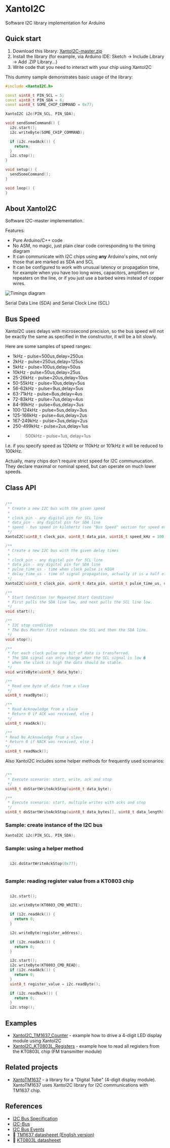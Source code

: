 # XantoI2C 
Software I2C library implementation for Arduino

## Quick start
1. Download this library: [XantoI2C-master.zip](https://github.com/xantorohara/XantoI2C/archive/master.zip)
2. Install the library (for example, via Arduino IDE: Sketch -> Include Library -> Add .ZIP Library...)
3. Write code that you need to interact with your chip using XantoI2C

This dummy sample demonstrates basic usage of the library:

```cpp
#include <XantoI2C.h>

const uint8_t PIN_SCL = 5;
const uint8_t PIN_SDA = 6;
const uint8_t SOME_CHIP_COMMAND = 0x77;

XantoI2C i2c(PIN_SCL, PIN_SDA);

void sendSomeCommand() {
  i2c.start();
  i2c.writeByte(SOME_CHIP_COMMAND);

  if (i2c.readAck()) {
    return;
  }
  i2c.stop();
}

void setup() {
  sendSomeCommand();
}

void loop() {
}
```

## About XantoI2C

Software I2C-master implementation.

Features:
* Pure Arduino/C++ code
* No ASM, no magic, just plain clear code corresponding to the timing diagram
* It can communicate with I2C chips using **any** Arduino's pins, not only those that are marked as SDA and SCL
* It can be configured to work with unusual latency or propagation time,
for example when you have too long wires, capacitors, amplifiers or repeaters on the line,
or if you just use a barbed wires instead of copper wires.

![Timings diagram ](https://github.com/xantorohara/XantoI2C/raw/master/extras/XantoI2C-timings.png?raw=true)

Serial Data Line (SDA) and Serial Clock Line (SCL)


## Bus Speed

XantoI2C uses delays with microsecond precision, so the bus speed will
not be exactly the same as specified in the constructor, it will be a bit slowly.

Here are some samples of speed ranges:
* 1kHz - pulse=500us,delay=250us
* 2kHz - pulse=250us,delay=125us
* 5kHz - pulse=100us,delay=50us
* 10kHz - pulse=50us,delay=25us
* 25-26kHz - pulse=20us,delay=10us
* 50-55kHz - pulse=10us,delay=5us
* 56-62kHz - pulse=9us,delay=5us
* 63-71kHz - pulse=8us,delay=4us
* 72-83kHz - pulse=7us,delay=4us
* 84-99kHz - pulse=6us,delay=3us
* 100-124kHz - pulse=5us,delay=3us
* 125-166kHz - pulse=4us,delay=2us
* 167-249kHz - pulse=3us,delay=2us
* 250-499kHz - pulse=2us,delay=1us
* >500kHz - pulse=1us, delay=1us

I.e. if you specify speed as 120kHz or 110kHz or 101kHz it will be reduced to 100kHz.

Actually, many chips don't require strict speed for I2C communucation.
They declare maximal or nominal speed, but can operate on much lower speeds.

## Class API

```cpp

/**
 * Create a new I2C bus with the given speed
 *
 * clock_pin - any digital pin for SCL line
 * data_pin - any digital pin for SDA line
 * speed - bus speed in kilohertz (see "Bus Speed" section for speed explanations)
 */
XantoI2C(uint8_t clock_pin, uint8_t data_pin, uint16_t speed_kHz = 100);

/**
 * Create a new I2C bus with the given delay times
 *
 * clock_pin - any digital pin for SCL line
 * data_pin - any digital pin for SDA line
 * pulse_time_us - time when clock pulse is HIGH
 * delay_time_us - time of signal propagation, actually it is a half of a pulse time
 */
XantoI2C(uint8_t clock_pin, uint8_t data_pin, uint16_t pulse_time_us, uint16_t delay_time_us);

/**
 * Start Condition (or Repeated Start Condition)
 * First pulls the SDA line low, and next pulls the SCL line low.
 */
void start();

/**
 * I2C stop condition
 * The Bus Master first releases the SCL and then the SDA line.
 */
void stop();

/**
 * For each clock pulse one bit of data is transferred.
 * The SDA signal can only change when the SCL signal is low �
 * when the clock is high the data should be stable.
 */
void writeByte(uint8_t data_byte);

/**
 * Read one byte of data from a slave
 */
uint8_t readByte();

/**
 * Read Acknowledge from a slave
 * Return 0 if ACK was received, else 1
 */
uint8_t readAck();

/**
* Read No Acknowledge from a slave
* Return 0 if NACK was received, else 1
*/
uint8_t readNack();

```

Also XantoI2C includes some helper methods for frequently used scenarios:
```cpp

/**
 * Execute scenario: start, write, ack and stop
 */
uint8_t doStartWriteAckStop(uint8_t data_byte);

/**
 * Execute scenario: start, multiple writes with acks and stop
 */
uint8_t doStartWriteAckStop(uint8_t data_bytes[], uint8_t data_length);

```

### Sample: create instance of the I2C bus

```cpp
XantoI2C i2c(PIN_SCL, PIN_SDA);

```
### Sample: using a helper method

```cpp

  i2c.doStartWriteAckStop(0x77);
  
```

### Sample: reading register value from a KT0803 chip
```cpp

  i2c.start();

  i2c.writeByte(KT0803_CMD_WRITE);

  if (i2c.readAck()) {
    return 0;
  }

  i2c.writeByte(register_address);

  if (i2c.readAck()) {
    return 0;
  }

  i2c.start();
  i2c.writeByte(KT0803_CMD_READ);
  if (i2c.readAck()) {
    return 0;
  }
  uint8_t register_value = i2c.readByte();

  if (i2c.readNack()) {
    return 0;
  }
  i2c.stop();

```

## Examples
* [XantoI2C_TM1637_Counter](https://github.com/xantorohara/XantoI2C/tree/master/examples/XantoI2C_TM1637_Counter) - example 
how to drive a 4-digit LED display module using XantoI2C
* [XantoI2C_KT0803L_Registers](https://github.com/xantorohara/XantoI2C/tree/master/examples/XantoI2C_KT0803L_Registers) - 
example how to read all registers from the KT0803L chip (FM transmitter module)

## Related projects
* [XantoTM1637](https://github.com/xantorohara/XantoTM1637) - a library for a "Digital Tube" (4-digit display module).
XantoTM1637 uses XantoI2C library for I2C communications with TM1637 chip.
  
## References
* [I2C Bus Specification](http://i2c.info/i2c-bus-specification)
* [I2C-Bus](http://www.i2c-bus.org)
* [I2C Bus Events](http://www.esacademy.com/en/library/technical-articles-and-documents/miscellaneous/i2c-bus/i2c-bus-events)
* :blue_book: [TM1637 datasheeet (English version)](http://xantorohara.github.io/datasheets/TM1637_V2.4_EN.pdf)
* :blue_book: [KT0803L datasheeet](http://xantorohara.github.io/datasheets/KT0803L.pdf)
